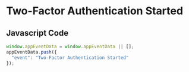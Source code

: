 # Two-Factor Authentication Started

### 

## Javascript Code
```js
window.appEventData = window.appEventData || [];
appEventData.push({
  "event": "Two-Factor Authentication Started"
});
```




